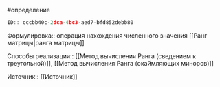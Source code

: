 #определение

```javascript
ID:: cccbb40c-2dca-4bc3-aed7-bfd852debb80
```

Формулировка:: операция нахождения численного значения [[Ранг матрицы|ранга матрицы]]

Способы реализации:: [[Метод вычисления Ранга (сведением к треугольной)]], [[Метод вычисления Ранга (окаймляющих миноров)]]

Источник:: [[Источник]]